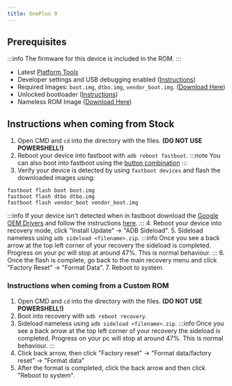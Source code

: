 ```yaml
---
title: OnePlus 9
---
```


## Prerequisites

:::info
The firmware for this device is included in the ROM.
:::
- Latest [Platform Tools](/docs/faq.md/#links)
- Developer settings and USB debugging enabled ([Instructions](/docs/faq.md/#enabling-developer-options))
- Required Images: `boot.img`, `dtbo.img`, `vendor_boot.img`. ([Download Here](/docs/getting-started/downloads/oneplus/lemonade.md))
- Unlocked bootloader ([Instructions](/docs/faq.md/#how-to-unlock-bootloader))
- Nameless ROM Image ([Download Here](/docs/getting-started/downloads/oneplus/lemonade.md))

## Instructions when coming from Stock

1. Open CMD and `cd` into the directory with the files. **(DO NOT USE POWERSHELL!)**
2. Reboot your device into fastboot with `adb reboot fastboot`.
:::note
You can also boot into fastboot using the [button combination](/docs/faq.md#button-combinations)
:::
3. Verify your device is detected by using `fastboot devices` and flash the downloaded images using:
```
fastboot flash boot boot.img
fastboot flash dtbo dtbo.img
fastboot flash vendor_boot vendor_boot.img
```
:::info
If your device isn't detected when in fastboot download the [Google OEM Drivers](/docs/faq.md#links) and follow the instructions [here](/docs/faq.md#installing-google-usb-drivers).
:::
4. Reboot your device into recovery mode, click "Install Update" -> "ADB Sideload".
5. Sideload nameless using `adb sideload <filename>.zip`.
:::info
Once you see a back arrow at the top left corner of your recovery the sideload is completed. Progress on your pc will stop at around 47%. This is normal behaviour.
:::
6. Once the flash is complete, go back to the main recovery menu and click "Factory Reset" -> "Format Data".
7. Reboot to system.

### Instructions when coming from a Custom ROM

1. Open CMD and `cd` into the directory with the files. **(DO NOT USE POWERSHELL!)**
2. Boot into recovery with `adb reboot recovery`.
3. Sideload nameless using `adb sideload <filename>.zip`.
:::info
Once you see a back arrow at the top left corner of your recovery the sideload is completed. Progress on your pc will stop at around 47%. This is normal behaviour.
:::
4. Click back arrow, then click "Factory reset" -> "Format data/factory reset" -> "Format data"
5. After the format is completed, click the back arrow and then click "Reboot to system".